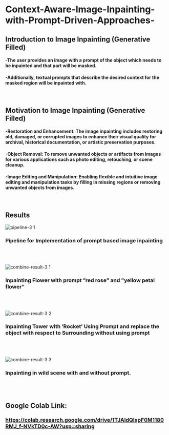 # Context-Aware-Image-Inpainting-with-Prompt-Driven-Approaches-

## Introduction to Image Inpainting (Generative Filled)
#### -The user provides an image with a prompt of the object which needs to be inpainted and that part will be masked.
#### -Additionally, textual prompts that describe the desired context for the masked region will be inpainted with.  
<br>


## Motivation to Image Inpainting (Generative Filled)
#### -Restoration and Enhancement: The image inpainting includes restoring old, damaged, or corrupted images to enhance their visual quality for archival, historical documentation, or artistic preservation purposes.
#### -Object Removal: To remove unwanted objects or artifacts from images for various applications such as photo editing, retouching, or scene cleanup.
#### -Image Editing and Manipulation: Enabling flexible and intuitive image editing and manipulation tasks by filling in missing regions or removing unwanted objects from images.
<br>


## Results
![pipeline-3 1](https://github.com/user-attachments/assets/3381ff84-7306-40ce-86de-950e56c6d726)
### Pipeline for Implementation of prompt based image inpainting
<br>
<br>

![combine-result-3 1](https://github.com/user-attachments/assets/c48814a6-7929-4712-b436-cfa4b4fc9dfc)
###  Inpainting Flower with prompt ”red rose” and ”yellow petal flower”
<br>
<br>

![combine-result-3 2](https://github.com/user-attachments/assets/f32ebf8c-5f7c-4301-a126-cd5c72316b3c)
### Inpainting Tower with ’Rocket’ Using Prompt and replace the object with respect to Surrounding without using prompt
<br>
<br>

![combine-result-3 3](https://github.com/user-attachments/assets/a444f017-8fcb-405e-98d1-aa80f2c07b41)
### Inpainting in wild scene with and without prompt.
<br>
<br>

## Google Colab Link:
### https://colab.research.google.com/drive/1TJAIdQlxpF0M1180RMJ_f-NVkTD0c-AW?usp=sharing
<br>
<br>





